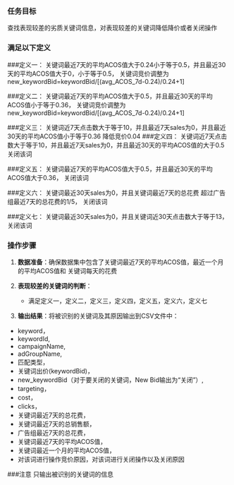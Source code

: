 ### 任务目标
查找表现较差的劣质关键词信息，对表现较差的关键词降低降价或者关闭操作

### 满足以下定义

###定义一：
关键词最近7天的平均ACOS值大于0.24小于等于0.5，并且最近30天的平均ACOS值大于0，小于等于0.5，
关键词竞价调整为 new_keywordBid=keywordBid/[(avg_ACOS_7d-0.24)/0.24+1]

###定义二：
关键词最近7天的平均ACOS值大于0.5，并且最近30天的平均ACOS值小于等于0.36，
关键词竞价调整为 new_keywordBid=keywordBid/[(avg_ACOS_7d-0.24)/0.24+1]

###定义三：
关键词近7天点击数大于等于10，并且最近7天sales为0，并且最近30天的平均ACOS值小于等于0.36
降低竞价0.04
###定义四：
关键词近7天点击数大于等于10，并且最近7天sales为0，并且最近30天的平均ACOS值的大于0.5
关闭该词

###定义五：
关键词最近7天的平均ACOS值大于0.5，并且最近30天的平均ACOS值大于0.36，
关闭该词

###定义六：
关键词最近30天sales为0，并且关键词最近7天的总花费
超过广告组最近7天的总花费的1/5，
关闭该词

###定义七：
关键词最近30天sales为0，并且关键词近30天点击数大于等于13，
关闭该词


### 操作步骤
1. **数据准备**：确保数据集中包含了关键词最近7天的平均ACOS值，最近一个月的平均ACOS值和
关键词每天的花费

2. **表现较差的关键词的判断**：
   - 满足定义一，定义二，定义三，定义四，定义五，定义六，定义七

3. **输出结果**：将被识别的关键词及其原因输出到CSV文件中：
  -  keyword，
  -  keywordId,
  -  campaignName,
  -  adGroupName,
  -  匹配类型，
  -  关键词出价(keywordBid)，
  -  new_keywordBid（对于要关闭的关键词，New Bid输出为“关闭”）,
  -  targeting，
  -  cost，
  -  clicks，
  -   关键词最近7天的总花费，
  -   关键词最近7天的总销售额，
  -   广告组最近7天的总花费，
  -   关键词最近7天的平均ACOS值，
  -   关键词最近一个月的平均ACOS值，
  - 对该词进行操作竞价原因，对该词进行关闭操作以及关闭原因

###注意
只输出被识别的关键词的信息

